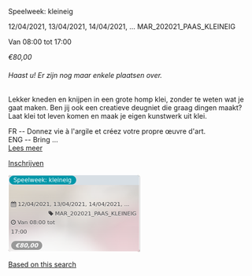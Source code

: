Speelweek: kleineig

  
12/04/2021, 13/04/2021, 14/04/2021, ... MAR\_202021\_PAAS\_KLEINEIG  

Van 08:00 tot 17:00

*€80,00*

  

###### *Haast u! Er zijn nog maar enkele plaatsen over.*

  

Lekker kneden en knijpen in een grote homp klei, zonder te weten wat je gaat maken. Ben jij ook een creatieve deugniet die graag dingen maakt? Laat klei tot leven komen en maak je eigen kunstwerk uit klei.  
  
FR -- Donnez vie à l'argile et créez votre propre œuvre d'art.  
ENG -- Bring ...  
[Lees meer](https://tickets.vgc.be/activity/subscribe/MAR_202021_PAAS_KLEINEIG)

[Inschrijven](https://tickets.vgc.be/activity/subscribe/MAR_202021_PAAS_KLEINEIG)

![](57781.png)

[Based on this search](https://tickets.vgc.be/activity/index?&vrijeplaatsen=1&Age%5B%5D=3%2C4&entity=244)